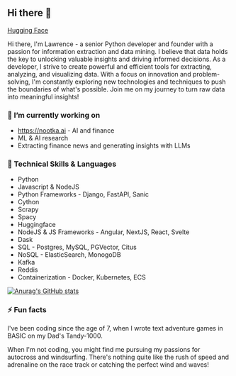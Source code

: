 ## Hi there 👋

[Hugging Face](https://huggingface.co/winddude)

Hi there, I'm Lawrence - a senior Python developer and founder with a passion for information extraction and data mining. I believe that data holds the key to unlocking valuable insights and driving informed decisions. As a developer, I strive to create powerful and efficient tools for extracting, analyzing, and visualizing data. With a focus on innovation and problem-solving, I'm constantly exploring new technologies and techniques to push the boundaries of what's possible. Join me on my journey to turn raw data into meaningful insights!

### 🔭 I’m currently working on
- <https://nootka.ai> - AI and finance
- ML & AI research
- Extracting finance news and generating insights with LLMs


### 🌱 Technical Skills & Languages
- Python
- Javascript & NodeJS
- Python Frameworks - Django, FastAPI, Sanic
- Cython
- Scrapy
- Spacy
- Huggingface
- NodeJS & JS Frameworks - Angular, NextJS, React, Svelte
- Dask
- SQL - Postgres, MySQL, PGVector, Citus
- NoSQL - ElasticSearch, MonogoDB
- Kafka
- Reddis
- Containerization - Docker, Kubernetes, ECS

[![Anurag's GitHub stats](https://github-readme-stats.vercel.app/api?username=getorca)](https://github.com/anuraghazra/github-readme-stats)

### ⚡ Fun facts
I've been coding since the age of 7, when I wrote text adventure games in BASIC on my Dad's Tandy-1000.

When I'm not coding, you might find me pursuing my passions for autocross and windsurfing. There's nothing quite like the rush of speed and adrenaline on the race track or catching the perfect wind and waves!
